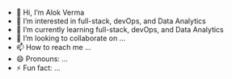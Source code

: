 - 👋 Hi, I’m Alok Verma
- 👀 I’m interested in full-stack, devOps, and Data Analytics
- 🌱 I’m currently learning full-stack, devOps, and Data Analytics
- 💞️ I’m looking to collaborate on ...
- 📫 How to reach me ...
- 😄 Pronouns: ...
- ⚡ Fun fact: ...

<!---
AlokVerma1996/AlokVerma1996 is a ✨ special ✨ repository because its `README.md` (this file) appears on your GitHub profile.
You can click the Preview link to take a look at your changes.
--->
